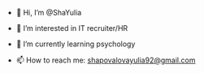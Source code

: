 - 👋 Hi, I’m @ShaYulia
- 👀 I’m interested in IT recruiter/HR

- 🌱 I’m currently learning psychology
- 📫 How to reach me: shapovalovayulia92@gmail.com
